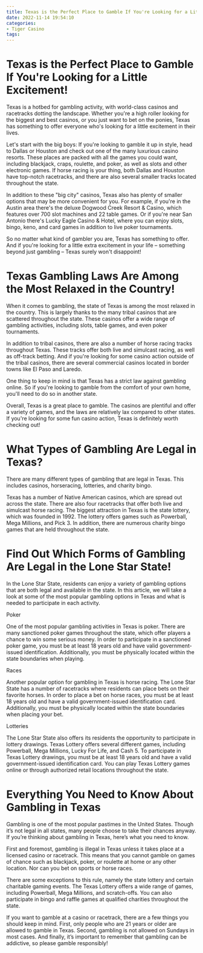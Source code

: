 ```yaml
---
title: Texas is the Perfect Place to Gamble If You're Looking for a Little Excitement!
date: 2022-11-14 19:54:10
categories:
- Tiger Casino
tags:
---
```



#  Texas is the Perfect Place to Gamble If You're Looking for a Little Excitement!

Texas is a hotbed for gambling activity, with world-class casinos and racetracks dotting the landscape. Whether you're a high roller looking for the biggest and best casinos, or you just want to bet on the ponies, Texas has something to offer everyone who's looking for a little excitement in their lives.

Let's start with the big boys: If you're looking to gamble it up in style, head to Dallas or Houston and check out one of the many luxurious casino resorts. These places are packed with all the games you could want, including blackjack, craps, roulette, and poker, as well as slots and other electronic games. If horse racing is your thing, both Dallas and Houston have top-notch racetracks, and there are also several smaller tracks located throughout the state.

In addition to these "big city" casinos, Texas also has plenty of smaller options that may be more convenient for you. For example, if you're in the Austin area there's the deluxe Dogwood Creek Resort & Casino, which features over 700 slot machines and 22 table games. Or if you're near San Antonio there's Lucky Eagle Casino & Hotel, where you can enjoy slots, bingo, keno, and card games in addition to live poker tournaments.

So no matter what kind of gambler you are, Texas has something to offer. And if you're looking for a little extra excitement in your life – something beyond just gambling – Texas surely won't disappoint!

#  Texas Gambling Laws Are Among the Most Relaxed in the Country!

When it comes to gambling, the state of Texas is among the most relaxed in the country. This is largely thanks to the many tribal casinos that are scattered throughout the state. These casinos offer a wide range of gambling activities, including slots, table games, and even poker tournaments.

In addition to tribal casinos, there are also a number of horse racing tracks throughout Texas. These tracks offer both live and simulcast racing, as well as off-track betting. And if you're looking for some casino action outside of the tribal casinos, there are several commercial casinos located in border towns like El Paso and Laredo.

One thing to keep in mind is that Texas has a strict law against gambling online. So if you're looking to gamble from the comfort of your own home, you'll need to do so in another state.

Overall, Texas is a great place to gamble. The casinos are plentiful and offer a variety of games, and the laws are relatively lax compared to other states. If you're looking for some fun casino action, Texas is definitely worth checking out!

#  What Types of Gambling Are Legal in Texas?

There are many different types of gambling that are legal in Texas. This includes casinos, horseracing, lotteries, and charity bingo.

Texas has a number of Native American casinos, which are spread out across the state. There are also four racetracks that offer both live and simulcast horse racing. The biggest attraction in Texas is the state lottery, which was founded in 1992. The lottery offers games such as Powerball, Mega Millions, and Pick 3. In addition, there are numerous charity bingo games that are held throughout the state.

#  Find Out Which Forms of Gambling Are Legal in the Lone Star State!

In the Lone Star State, residents can enjoy a variety of gambling options that are both legal and available in the state. In this article, we will take a look at some of the most popular gambling options in Texas and what is needed to participate in each activity.

Poker

One of the most popular gambling activities in Texas is poker. There are many sanctioned poker games throughout the state, which offer players a chance to win some serious money. In order to participate in a sanctioned poker game, you must be at least 18 years old and have valid government-issued identification. Additionally, you must be physically located within the state boundaries when playing.

Races

Another popular option for gambling in Texas is horse racing. The Lone Star State has a number of racetracks where residents can place bets on their favorite horses. In order to place a bet on horse races, you must be at least 18 years old and have a valid government-issued identification card. Additionally, you must be physically located within the state boundaries when placing your bet.

Lotteries

The Lone Star State also offers its residents the opportunity to participate in lottery drawings. Texas Lottery offers several different games, including Powerball, Mega Millions, Lucky For Life, and Cash 5. To participate in Texas Lottery drawings, you must be at least 18 years old and have a valid government-issued identification card. You can play Texas Lottery games online or through authorized retail locations throughout the state.

#  Everything You Need to Know About Gambling in Texas

Gambling is one of the most popular pastimes in the United States. Though it’s not legal in all states, many people choose to take their chances anyway. If you’re thinking about gambling in Texas, here’s what you need to know.

First and foremost, gambling is illegal in Texas unless it takes place at a licensed casino or racetrack. This means that you cannot gamble on games of chance such as blackjack, poker, or roulette at home or any other location. Nor can you bet on sports or horse races.

There are some exceptions to this rule, namely the state lottery and certain charitable gaming events. The Texas Lottery offers a wide range of games, including Powerball, Mega Millions, and scratch-offs. You can also participate in bingo and raffle games at qualified charities throughout the state.

If you want to gamble at a casino or racetrack, there are a few things you should keep in mind. First, only people who are 21 years or older are allowed to gamble in Texas. Second, gambling is not allowed on Sundays in most cases. And finally, it’s important to remember that gambling can be addictive, so please gamble responsibly!
